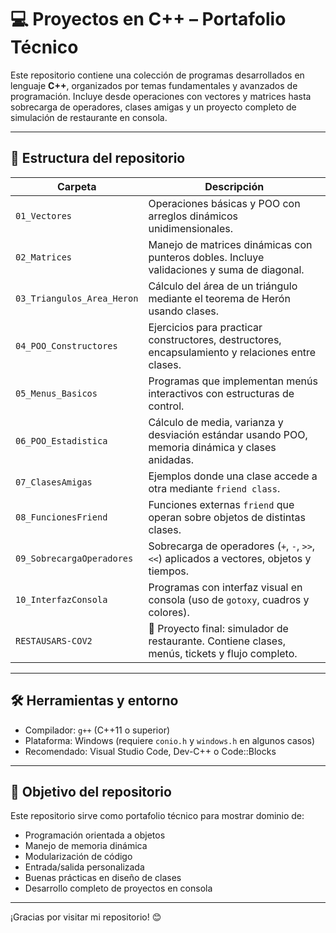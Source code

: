 # 💻 Proyectos en C++ – Portafolio Técnico

Este repositorio contiene una colección de programas desarrollados en lenguaje **C++**, organizados por temas fundamentales y avanzados de programación. Incluye desde operaciones con vectores y matrices hasta sobrecarga de operadores, clases amigas y un proyecto completo de simulación de restaurante en consola.

---

## 📁 Estructura del repositorio

| Carpeta                       | Descripción |
|------------------------------|-------------|
| `01_Vectores`                | Operaciones básicas y POO con arreglos dinámicos unidimensionales. |
| `02_Matrices`                | Manejo de matrices dinámicas con punteros dobles. Incluye validaciones y suma de diagonal. |
| `03_Triangulos_Area_Heron`  | Cálculo del área de un triángulo mediante el teorema de Herón usando clases. |
| `04_POO_Constructores`       | Ejercicios para practicar constructores, destructores, encapsulamiento y relaciones entre clases. |
| `05_Menus_Basicos`           | Programas que implementan menús interactivos con estructuras de control. |
| `06_POO_Estadistica`         | Cálculo de media, varianza y desviación estándar usando POO, memoria dinámica y clases anidadas. |
| `07_ClasesAmigas`            | Ejemplos donde una clase accede a otra mediante `friend class`. |
| `08_FuncionesFriend`         | Funciones externas `friend` que operan sobre objetos de distintas clases. |
| `09_SobrecargaOperadores`    | Sobrecarga de operadores (`+`, `-`, `>>`, `<<`) aplicados a vectores, objetos y tiempos. |
| `10_InterfazConsola`         | Programas con interfaz visual en consola (uso de `gotoxy`, cuadros y colores). |
| `RESTAUSARS-COV2`            | 🏁 Proyecto final: simulador de restaurante. Contiene clases, menús, tickets y flujo completo. |

---

## 🛠️ Herramientas y entorno

- Compilador: `g++` (C++11 o superior)
- Plataforma: Windows (requiere `conio.h` y `windows.h` en algunos casos)
- Recomendado: Visual Studio Code, Dev-C++ o Code::Blocks

---

## 📌 Objetivo del repositorio

Este repositorio sirve como portafolio técnico para mostrar dominio de:

- Programación orientada a objetos
- Manejo de memoria dinámica
- Modularización de código
- Entrada/salida personalizada
- Buenas prácticas en diseño de clases
- Desarrollo completo de proyectos en consola

---

¡Gracias por visitar mi repositorio! 😊
